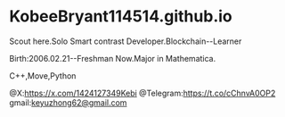 # KobeeBryant114514.github.io
Scout here.Solo Smart contrast Developer.Blockchain--Learner

Birth:2006.02.21--Freshman Now.Major in Mathematica.

C++,Move,Python


@X:https://x.com/1424127349Kebi
@Telegram:https://t.co/cChnvA0OP2
gmail:keyuzhong62@gmail.com
